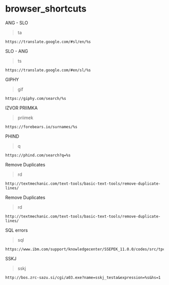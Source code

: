 # browser_shortcuts

ANG - SLO
>ta
```
https://translate.google.com/#sl/en/%s
```

SLO - ANG
>ts
```
https://translate.google.com/#en/sl/%s
```

GIPHY
>gif
```
https://giphy.com/search/%s
```

IZVOR PRIIMKA
>priimek
```
https://forebears.io/surnames/%s
```

PHIND
>q
```
https://phind.com/search?q=%s
```

Remove Duplicates
>rd
```
http://textmechanic.com/text-tools/basic-text-tools/remove-duplicate-lines/
```

Remove Duplicates
>rd
```
http://textmechanic.com/text-tools/basic-text-tools/remove-duplicate-lines/
```

SQL errors
>sql
```
https://www.ibm.com/support/knowledgecenter/SSEPEK_11.0.0/codes/src/tpc/n%s.html
```

SSKJ
>sskj
```
http://bos.zrc-sazu.si/cgi/a03.exe?name=sskj_testa&expression=%s&hs=1
```

